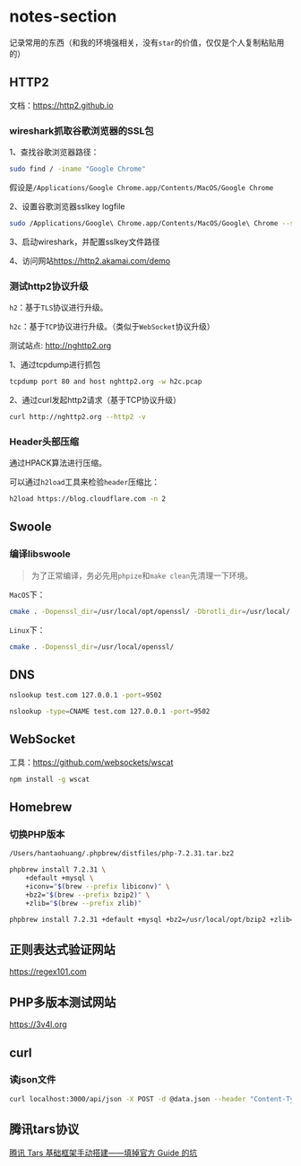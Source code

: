 # notes-section

记录常用的东西（和我的环境强相关，没有`star`的价值，仅仅是个人复制粘贴用的）

## HTTP2

文档：<https://http2.github.io>

### wireshark抓取谷歌浏览器的SSL包

1、查找谷歌浏览器路径：

```bash
sudo find / -iname "Google Chrome"
```

假设是`/Applications/Google Chrome.app/Contents/MacOS/Google Chrome`

2、设置谷歌浏览器sslkey logfile

```bash
sudo /Applications/Google\ Chrome.app/Contents/MacOS/Google\ Chrome --ssl-key-log-file=/Users/`whoami`/sslkeylog.log
```

3、启动wireshark，并配置sslkey文件路径

4、访问网站<https://http2.akamai.com/demo>

### 测试http2协议升级

`h2`：基于`TLS`协议进行升级。

`h2c`：基于`TCP`协议进行升级。（类似于`WebSocket`协议升级）

测试站点: <http://nghttp2.org>

1、通过tcpdump进行抓包

```bash
tcpdump port 80 and host nghttp2.org -w h2c.pcap
```

2、通过curl发起http2请求（基于TCP协议升级）

```bash
curl http://nghttp2.org --http2 -v
```

### Header头部压缩

通过HPACK算法进行压缩。

可以通过`h2load`工具来检验`header`压缩比：

```bash
h2load https://blog.cloudflare.com -n 2
```

## Swoole

### 编译libswoole

> 为了正常编译，务必先用`phpize`和`make clean`先清理一下环境。

`MacOS`下：

```bash
cmake . -Dopenssl_dir=/usr/local/opt/openssl/ -Dbrotli_dir=/usr/local/
```

`Linux`下：

```bash
cmake . -Dopenssl_dir=/usr/local/openssl/
```

## DNS

```bash
nslookup test.com 127.0.0.1 -port=9502
```

```bash
nslookup -type=CNAME test.com 127.0.0.1 -port=9502
```

## WebSocket

工具：<https://github.com/websockets/wscat>

```bash
npm install -g wscat
```

## Homebrew

### 切换PHP版本

```bash
/Users/hantaohuang/.phpbrew/distfiles/php-7.2.31.tar.bz2
```

```bash
phpbrew install 7.2.31 \
    +default +mysql \
    +iconv="$(brew --prefix libiconv)" \
    +bz2="$(brew --prefix bzip2)" \
    +zlib="$(brew --prefix zlib)"

phpbrew install 7.2.31 +default +mysql +bz2=/usr/local/opt/bzip2 +zlib=/usr/local/opt/zlib
```

## 正则表达式验证网站

<https://regex101.com>

## PHP多版本测试网站

<https://3v4l.org>

## curl

### 读json文件

```bash
curl localhost:3000/api/json -X POST -d @data.json --header "Content-Type: application/json"
```

## 腾讯tars协议

[腾讯 Tars 基础框架手动搭建——填掉官方 Guide 的坑](https://cloud.tencent.com/developer/article/1372998)
